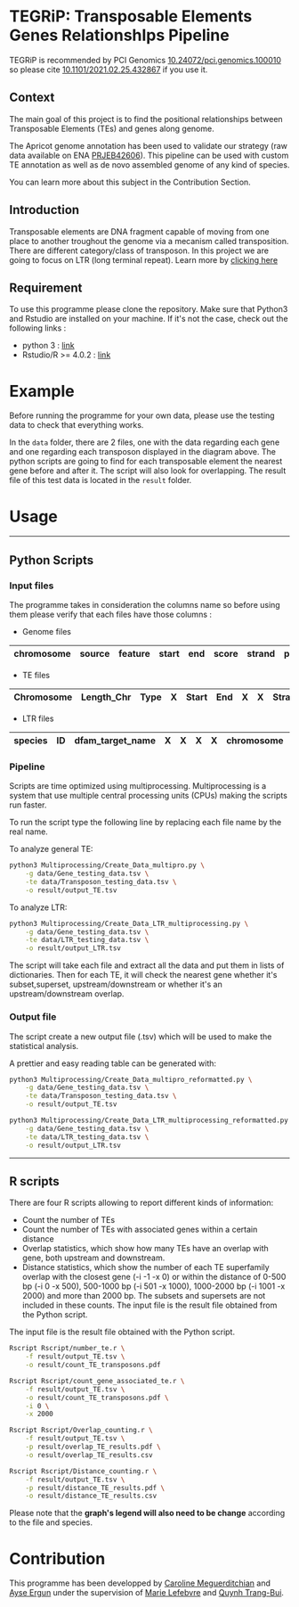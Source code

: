 # TEGRiP: Transposable Elements Genes RelationshIps Pipeline

TEGRiP is recommended by PCI Genomics [10.24072/pci.genomics.100010](https://doi.org/10.24072/pci.genomics.100010) so please cite [10.1101/2021.02.25.432867](https://doi.org/10.1101/2021.02.25.432867) if you use it.

## Context

The main goal of this project is to find the positional relationships between Transposable Elements (TEs) and genes along genome. 

The Apricot genome annotation has been used to validate our strategy (raw data available on ENA [PRJEB42606](https://www.ebi.ac.uk/ena/browser/view/PRJEB42606)). This pipeline can be used with custom TE annotation as well as de novo assembled genome of any kind of species.

You can learn more about this subject in the Contribution Section.

## Introduction 

Transposable elements are DNA fragment capable of moving from one place to another troughout the genome  via a mecanism called transposition. 
There are different category/class of transposon. In this project we are going to focus on LTR (long terminal repeat). Learn more by [clicking here ](https://www.ncbi.nlm.nih.gov/pmc/articles/PMC2874221/)

## Requirement

To use this programme please clone the repository. Make sure that Python3 and Rstudio are installed on your machine. 
If it's not the case, check out the following links :
- python 3 : [link](https://www.python.org/downloads/)
- Rstudio/R >= 4.0.2 : [link](https://rstudio.com/products/rstudio/download/)

# Example 

Before running the programme for your own data, please use the testing data to check that everything works.

In the `data` folder, there are 2 files, one with the data regarding each gene and one regarding each transposon displayed in the diagram above. 
The python scripts are going to find for each transposable element the nearest gene before and after it. The script will also look for overlapping. 
The result file of this test data is located in the `result` folder. 

# Usage
-----------------------
## Python Scripts 
### Input files
The programme takes in consideration the columns name so before using them please verify that each files have those columns : 

* Genome files

chromosome | source | feature | start | end | score | strand | phase | ID | Attributes | 
--- | --- | --- | --- |--- |--- |--- |--- |--- |--- 

* TE files

Chromosome | Length_Chr | Type | X | Start | End | X | X | Strand | X | Attribute | X | Class | TE_name | X |
--- | --- | --- | --- |--- |--- |--- |--- |--- |--- |--- |--- |--- |--- |--- 

* LTR files

species | ID | dfam_target_name | X | X | X | X | chromosome | start | end | strand | X | annotation | X | X | score |
--- | --- | --- | --- |--- |--- |--- |--- |--- |--- |--- |--- | --- | --- | --- |---

### Pipeline

Scripts are time optimized using multiprocessing. 
Multiprocessing is a system that use multiple central processing units (CPUs) making the scripts run faster.

To run the script type the following line by replacing each file name by the real name.

To analyze general TE:

```bash
python3 Multiprocessing/Create_Data_multipro.py \
	-g data/Gene_testing_data.tsv \
	-te data/Transposon_testing_data.tsv \
	-o result/output_TE.tsv
```

To analyze LTR:

```bash
python3 Multiprocessing/Create_Data_LTR_multiprocessing.py \
	-g data/Gene_testing_data.tsv \
	-te data/LTR_testing_data.tsv \
	-o result/output_LTR.tsv
```

The script will take each file and extract all the data and put them in lists of dictionaries. 
Then for each TE, it will check the nearest gene whether it's subset,superset, upstream/downstream or whether it's an upstream/downstream overlap.

### Output file

The script create a new output file (.tsv) which will be used to make the statistical analysis.

A prettier and easy reading table can be generated with:

```bash
python3 Multiprocessing/Create_Data_multipro_reformatted.py \
	-g data/Gene_testing_data.tsv \
	-te data/Transposon_testing_data.tsv \
	-o result/output_TE.tsv

python3 Multiprocessing/Create_Data_LTR_multiprocessing_reformatted.py \
	-g data/Gene_testing_data.tsv \
	-te data/LTR_testing_data.tsv \
	-o result/output_LTR.tsv
```

-----------------------
## R scripts

There are four R scripts allowing to report different kinds of information:
 - Count the number of TEs
 - Count the number of TEs with associated genes within a certain distance
 - Overlap statistics, which show how many TEs have an overlap with gene, both upstream and downstream.
 - Distance statistics, which show the number of each TE superfamily overlap with the closest gene (-i -1 -x 0) or within the distance of 0-500 bp (-i 0 -x 500), 500-1000 bp (-i 501 -x 1000), 1000-2000 bp (-i 1001 -x 2000) and more than 2000 bp. The subsets and supersets are not included in these counts. The input file is the result file obtained from the Python script.

The input file is the result file obtained with the Python script.

```bash
Rscript Rscript/number_te.r \
	-f result/output_TE.tsv \
	-o result/count_TE_transposons.pdf

Rscript Rscript/count_gene_associated_te.r \
	-f result/output_TE.tsv \
	-o result/count_TE_transposons.pdf \
	-i 0 \
	-x 2000

Rscript Rscript/Overlap_counting.r \
	-f result/output_TE.tsv \
	-p result/overlap_TE_results.pdf \
	-o result/overlap_TE_results.csv

Rscript Rscript/Distance_counting.r \
	-f result/output_TE.tsv \
	-p result/distance_TE_results.pdf \
	-o result/distance_TE_results.csv
```

Please note that the **graph's legend will also need to be change** according to the file and species.

# Contribution
This programme has been developped by [Caroline Meguerditchian](mailto:caroline.meguerditchian@etu.u-bordeaux.fr) and [Ayse Ergun](mailto:aergun@u-bordeaux.fr) 
under the supervision of [Marie Lefebvre](mailto:marie.lefebvre@inrae.fr) and [Quynh Trang-Bui](mailto:quynh-trang.bui@inrae.fr).




